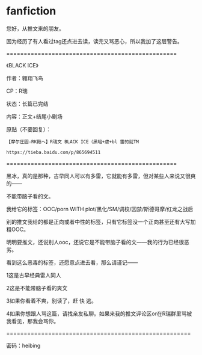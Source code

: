 # fanfiction
您好，从推文来的朋友。

因为经历了有人看过tag还点进去读，读完又骂恶心，所以我加了这层警告。

=================================================

《BLACK ICE》

作者：翱翔飞鸟

CP：R瑞

状态：长篇已完结

内容：正文+结尾小剧场

原贴（不要回复）：

	【摩尔庄园☆RK殿ヘ】R瑞文 BLACK ICE（黑暗+虐+bl 雷的就TM
	
	https://tieba.baidu.com/p/865694511
	

=================================================


黑冰，真的是那种，古早同人可以有多雷，它就能有多雷，但对某些人来说又很爽的——

不能带脑子看的文。


我给它的标签：OOC/porn WITH plot/黑化/SM/调校/囚禁/斯德哥摩/红龙之战后

别的推文我给的都是正向或者中性的标签，只有它标签没一个正向甚至还有大写加粗OOC。


明明要推文，还说别人ooc，还说它是不能带脑子看的文——我的行为已经很恶劣。

看到这么恶毒的标签，还愿意点进去看，那么请谨记——

1这是古早经典雷人同人

2这是不能带脑子看的爽文

3如果你看着不爽，别读了，赶 快 逃。

4如果你想跟人骂这篇，请找亲友私聊。如果来我的推文评论区or在R瑞群里骂被我看见，那我会骂你。



=====================================================


密码：heibing
